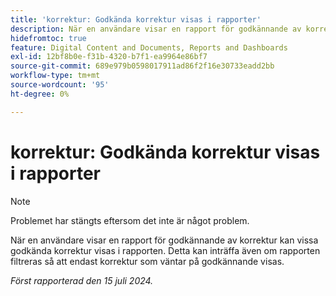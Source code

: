 ```yaml
---
title: 'korrektur: Godkända korrektur visas i rapporter'
description: När en användare visar en rapport för godkännande av korrektur kan vissa godkända korrektur visas i rapporten. Detta kan inträffa även om rapporten filtreras så att endast korrektur som väntar på godkännande visas.
hidefromtoc: true
feature: Digital Content and Documents, Reports and Dashboards
exl-id: 12bf8b0e-f31b-4320-b7f1-ea9964e86bf7
source-git-commit: 689e979b0598017911ad86f2f16e30733eadd2bb
workflow-type: tm+mt
source-wordcount: '95'
ht-degree: 0%

---
```


# korrektur: Godkända korrektur visas i rapporter

>[!NOTE]
>
>Problemet har stängts eftersom det inte är något problem.

När en användare visar en rapport för godkännande av korrektur kan vissa godkända korrektur visas i rapporten. Detta kan inträffa även om rapporten filtreras så att endast korrektur som väntar på godkännande visas.

_Först rapporterad den 15 juli 2024._
